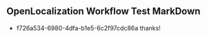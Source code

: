 ## OpenLocalization Workflow Test MarkDown
* f726a534-6980-4dfa-b1e5-6c2f97cdc86a thanks!

<!--HONumber=Jul16_HO5-->


